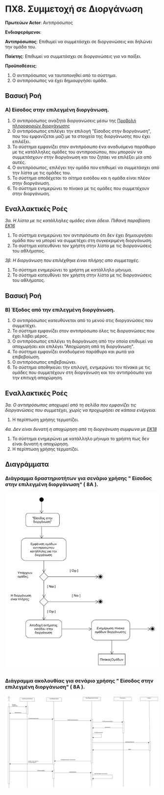 # ΠΧ8. Συμμετοχή σε Διοργάνωση

**Πρωτεύων Actor**: Αντιπρόσωπος 

**Ενδιαφερόμενοι**:

**Αντιπρόσωπος**: Επιθυμεί να συμμετάσχει σε διοργανώσεις και δηλώνει την ομάδα του.

**Παίκτης**: Επιθυμεί να συμμετάσχει σε διοργανώσεις για να παίξει.

**Προϋποθέσεις**: 
1. Ο αντιπρόσωπος να ταυτοποιηθεί από το σύστημα.
2. Ο αντιπρόσωπος να έχει δημιουργήσει ομάδα.
 
## Βασική Ροή

### Α) Είσοδος στην επιλεγμένη διοργάνωση.

1. Ο αντιπρόσωπος αναζητά διοργανώσεις μέσω της [Προβολή πληροφοριών διοργάνωσης](uc1-view-tournament-info.md) 
2. Ο αντιπρόσωπος επιλέγει την επιλογή "Είσοδος στην διοργάνωση", που του εμφανίζεται μαζί με τα στοιχεία της διοργάνωσης που έχει επιλέξει.
3. Το σύστημα εμφανίζει στον αντιπρόσωπο ένα αναδυόμενο παράθυρο με τις κατάλληλες ομάδες του αντιπροσώπου, που μπορούν να συμμετάσχουν στην διοργάνωση και του ζητάει να επιλέξει μία από αυτές.
4. Ο αντιπρόσωπος, επιλέγει την ομάδα που επιθυμεί να συμμετάσχει από την λίστα με τις ομάδες του.
5. Το σύστημα αποδέχεται το αίτημα εισόδου και η ομάδα είναι πλέον στην διοργάνωση.
6. Το σύστημα ενημερώνει το πίνακα με τις ομάδες που συμμετέχουν στην διοργάνωση.

## Εναλλακτικές Ροές

*3α. Η λίστα με τις κατάλληλες ομάδες είναι άδεια. Πιθανή παραβίαση [ΕΚ16](software-requirements.md#επιχειρησιακοί-κανόνες)*
1. Το σύστημα ενημερώνει τον αντιπρόσωπο ότι δεν έχει δημιουργήσει ομάδα που να μπορεί να συμμετέχει στη συγκεκριμένη διοργάνωση.
2. Το σύστημα κατευθύνει τον χρήστη στην λίστα με τις διοργανώσεις του αθλήματος.

*3β. Η διοργάνωση που επιλέχθηκε έιναι πλήρης απο συμμετοχές.*
1. Το σύστημα ενημερώνει το χρήστη με κατάλληλο μήνυμα.
2. Το σύστημα κατευθύνει τον χρήστη στην λίστα με τις διοργανώσεις του αθλήματος.


## Βασική Ροή

### Β) Έξοδος από την επιλεγμένη διοργάνωση.

1. Ο αντιπρόσωπος κατευθύνεται από το μενού στις διοργανώσεις που συμμετέχει.
2. Το σύστημα εμφανίζει στον αντιπρόσωπο όλες τις διοργανώσεις που έχει λάβει μέρος.
3. Ο αντιπρόσωπος επιλέγει τη διοργάνωση από την οποία επιθυμεί να αποχωρήσει και επιλέγει "Αποχώρηση από τη διοργάνωση".
4. Το σύστημα εμφανίζει αναδυόμενο παράθυρο και ρωτά για επιβεβαίωση.
5. Ο αντιπρόσωπος επιβεβαιώνει.
6. Το σύστημα αποθηκεύει την επιλογή, ενημερώνει τον πίνακα με τις ομάδες που συμμετέχουν στη διοργάνωση και τον αντιπρόσωπο για την επιτυχή αποχώρηση.

## Εναλλακτικές Ροές

*3α. Ο αντιπρόσωπος αποχωρεί από τη σελίδα που εμφανίζει τις διοργανώσεις που συμμετέχει, χωρίς να προχωρήσει σε κάποια ενέργεια.*

1. Η περίπτωση χρήσης τερματίζει.

*4α. Δεν είναι δυνατή η αποχώρηση από τη διοργάνωση συμφωνα με [ΕΚ18](software-requirements.md#επιχειρησιακοί-κανόνες)*
1. Το σύστημα ενημερώνει με κατάλληλο μήνυμα το χρήστη πως δεν είναι δυνατή η αποχώρηση.
2. Η περίπτωση χρήσης τερματίζει.



## Διαγράμματα 

### **Διάγραμμα δραστηριοτήτων για σενάριο χρήσης "  Είσοδος στην επιλεγμένη διοργάνωση" ( 8Α )**.

![Διάγραμμα δραστηριοτήτων σενάριο χρήσης 8Α](uml/requirements/uc8_A.png)


### **Διάγραμμα ακολουθίας για σενάριο χρήσης "  Είσοδος στην επιλεγμένη διοργάνωση" ( 8Α )**.

![Διάγραμμα δραστηριοτήτων σενάριο χρήσης 8Α](uml/requirements/uc8_sequence.png)


